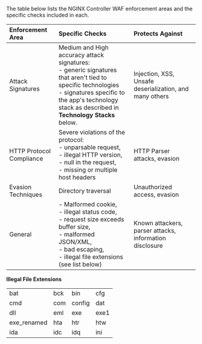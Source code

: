 
The table below lists the NGINX Controller WAF enforcement areas and the specific checks included in each.

| Enforcement Area          | Specific Checks                                                                                                                   | Protects Against |
:---------------------------|:--------------------------------------------------------------------------------------------------------------------------------- |:-----------------|
| Attack Signatures         | Medium and High accuracy attack signatures: <br> - generic signatures that aren't tied to specific technologies <br>- signatures specific to the app's technology stack as described in **Technology Stacks** below.  | Injection, XSS, Unsafe deserialization, and many others |
| HTTP Protocol Compliance  | Severe violations of the protocol: <br>- unparsable request, <br>- illegal HTTP version, <br>- null in the request, <br>- missing or multiple host headers    | HTTP Parser attacks, evasion |
| Evasion Techniques        | Directory traversal                                                                                                               | Unauthorized access, evasion |
| General                   | - Malformed cookie, <br/>- illegal status code, <br/>- request size exceeds buffer size, <br/>- malformed JSON/XML, <br/>- bad escaping, <br/>- illegal file extensions (see list below)               | Known attackers, parser attacks, information disclosure |

**Illegal File Extensions**

|||||
|--- |--- |--- |--- |  
|bat|bck|bin|cfg|  
|cmd|com|config|dat|  
|dll|eml|exe|exe1|  
|exe_renamed|hta|htr|htw|  
|ida|idc|idq|ini|

<!-- Do not remove. Keep this code at the bottom of the include -->
<!-- DOCS-506 -->